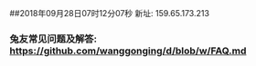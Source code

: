 ##2018年09月28日07时12分07秒 新址: 159.65.173.213
### 兔友常见问题及解答: https://github.com/wanggonging/d/blob/w/FAQ.md
